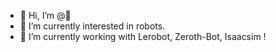 - 👋 Hi, I’m @🥥
- 👀 I’m currently interested in robots.
- 🌱 I’m currently working with Lerobot, Zeroth-Bot, Isaacsim !

<!---
BigJohnn/BigJohnn is a ✨ special ✨ repository because its `README.md` (this file) appears on your GitHub profile.
You can click the Preview link to take a look at your changes.
--->

